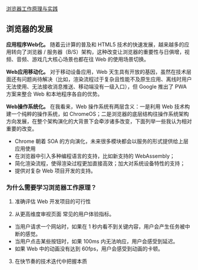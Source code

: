 [浏览器工作原理与实践](https://time.geekbang.org/column/intro/100033601?tab=catalog)

## 浏览器的发展

**应用程序Web化。** 随着云计算的普及和 HTML5 技术的快速发展，越来越多的应用转向了浏览器 / 服务器（B/S）架构，这种改变让浏览器的重要性与日俱增，视频、音频、游戏几大核心场景也都在往 Web 的使用场景切换。  
  
  
**Web应用移动化。** 对于移动设备应用，Web 天生具有开放的基因，虽然在技术层面还有问题尚待解决（比如，渲染流程过于复杂且性能不及原生应用、离线时用户无法使用、无法接收消息推送、移动端没有一级入口），但 Google 推出了 PWA 方案来整合 Web 和本地程序各自的优势。


**Web操作系统化。** 在我看来，Web 操作系统有两层含义：一是利用 Web 技术构建一个纯粹的操作系统，如 ChromeOS；二是浏览器的底层结构往操作系统架构方向发展，在整个架构演化的大背景下会牵涉诸多改变，下面列举一些我认为相对重要的改变。
* Chrome 朝着 SOA 的方向演化，未来很多模块都会以服务的形式提供给上层应用使用
* 在浏览器中引入多种编程语言的支持，比如新支持的 WebAssembly；
* 简化渲染流程，使得渲染过程更加直接高效；加大对系统设备特性的支持；
* 提供对复杂 Web 项目开发的支持。

### 为什么需要学习浏览器工作原理？
1. 准确评估 Web 开发项目的可行性

2. 从更高维度审视页面
常见的用户体验指标。
* 当用户请求一个网站时，如果在 1 秒内看不到关键内容，用户会产生任务被中断的感觉。
* 当用户点击某些按钮时，如果 100ms 内无法响应，用户会感受到延迟。
* 如果 Web 中的动画没有达到 60fps，用户会感受到动画的卡顿。

3. 在快节奏的技术迭代中把握本质